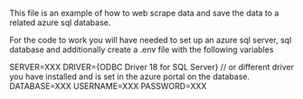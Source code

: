 This file is an example of how to web scrape data and save the data to a related azure sql database.

For the code to work you will have needed to set up an azure sql server, sql database and additionally create a .env file with the following variables

SERVER=XXX
DRIVER={ODBC Driver 18 for SQL Server} // or different driver you have installed and is set in the azure portal on the database.
DATABASE=XXX
USERNAME=XXX
PASSWORD=XXX
